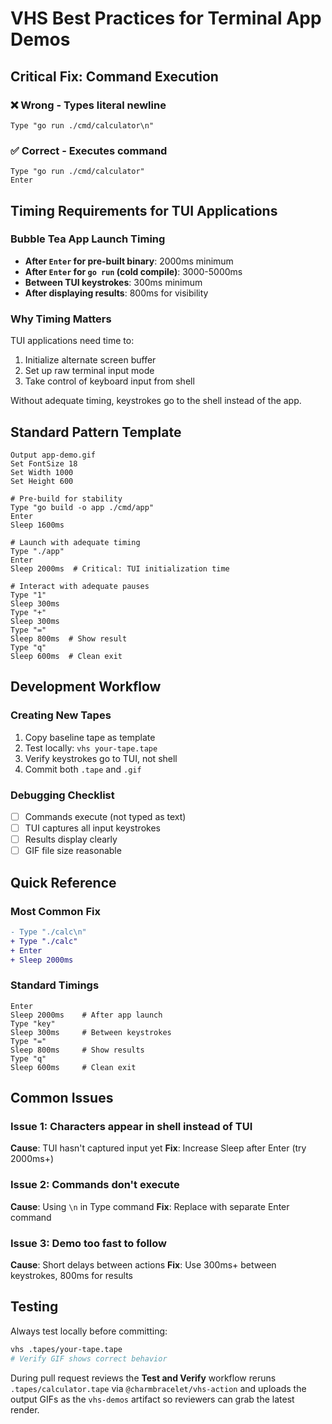 # VHS Best Practices for Terminal App Demos

## Critical Fix: Command Execution

### ❌ Wrong - Types literal newline
```tape
Type "go run ./cmd/calculator\n"
```

### ✅ Correct - Executes command
```tape
Type "go run ./cmd/calculator"
Enter
```

## Timing Requirements for TUI Applications

### Bubble Tea App Launch Timing
- **After `Enter` for pre-built binary**: 2000ms minimum
- **After `Enter` for `go run` (cold compile)**: 3000-5000ms
- **Between TUI keystrokes**: 300ms minimum
- **After displaying results**: 800ms for visibility

### Why Timing Matters
TUI applications need time to:
1. Initialize alternate screen buffer
2. Set up raw terminal input mode
3. Take control of keyboard input from shell

Without adequate timing, keystrokes go to the shell instead of the app.

## Standard Pattern Template

```tape
Output app-demo.gif
Set FontSize 18
Set Width 1000
Set Height 600

# Pre-build for stability
Type "go build -o app ./cmd/app"
Enter
Sleep 1600ms

# Launch with adequate timing
Type "./app"
Enter
Sleep 2000ms  # Critical: TUI initialization time

# Interact with adequate pauses
Type "1"
Sleep 300ms
Type "+"
Sleep 300ms
Type "="
Sleep 800ms  # Show result
Type "q"
Sleep 600ms  # Clean exit
```

## Development Workflow

### Creating New Tapes
1. Copy baseline tape as template
2. Test locally: `vhs your-tape.tape`
3. Verify keystrokes go to TUI, not shell
4. Commit both `.tape` and `.gif`

### Debugging Checklist
- [ ] Commands execute (not typed as text)
- [ ] TUI captures all input keystrokes
- [ ] Results display clearly
- [ ] GIF file size reasonable

## Quick Reference

### Most Common Fix
```diff
- Type "./calc\n"
+ Type "./calc"
+ Enter
+ Sleep 2000ms
```

### Standard Timings
```tape
Enter
Sleep 2000ms    # After app launch
Type "key"
Sleep 300ms     # Between keystrokes
Type "="
Sleep 800ms     # Show results
Type "q"
Sleep 600ms     # Clean exit
```

## Common Issues

### Issue 1: Characters appear in shell instead of TUI
**Cause**: TUI hasn't captured input yet
**Fix**: Increase Sleep after Enter (try 2000ms+)

### Issue 2: Commands don't execute
**Cause**: Using `\n` in Type command
**Fix**: Replace with separate Enter command

### Issue 3: Demo too fast to follow
**Cause**: Short delays between actions
**Fix**: Use 300ms+ between keystrokes, 800ms for results

## Testing
Always test locally before committing:
```bash
vhs .tapes/your-tape.tape
# Verify GIF shows correct behavior
```
During pull request reviews the **Test and Verify** workflow reruns `.tapes/calculator.tape` via `@charmbracelet/vhs-action` and uploads the output GIFs as the `vhs-demos` artifact so reviewers can grab the latest render.
